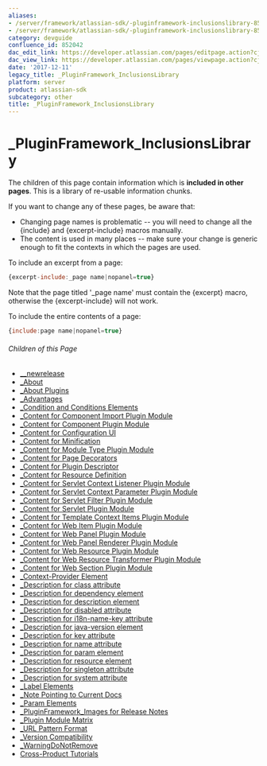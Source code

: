 ```yaml
---
aliases:
- /server/framework/atlassian-sdk/-pluginframework-inclusionslibrary-852042.html
- /server/framework/atlassian-sdk/-pluginframework-inclusionslibrary-852042.md
category: devguide
confluence_id: 852042
dac_edit_link: https://developer.atlassian.com/pages/editpage.action?cjm=wozere&pageId=852042
dac_view_link: https://developer.atlassian.com/pages/viewpage.action?cjm=wozere&pageId=852042
date: '2017-12-11'
legacy_title: _PluginFramework_InclusionsLibrary
platform: server
product: atlassian-sdk
subcategory: other
title: _PluginFramework_InclusionsLibrary
---
```

# \_PluginFramework\_InclusionsLibrary

The children of this page contain information which is **included in other pages**. This is a library of re-usable information chunks.

If you want to change any of these pages, be aware that:

-   Changing page names is problematic -- you will need to change all the {include} and {excerpt-include} macros manually.
-   The content is used in many places -- make sure your change is generic enough to fit the contexts in which the pages are used.

To include an excerpt from a page:

``` javascript
{excerpt-include:_page name|nopanel=true}
```

Note that the page titled '\_page name' must contain the {excerpt} macro, otherwise the {excerpt-include} will not work.

To include the entire contents of a page:

``` javascript
{include:page name|nopanel=true}
```

###### Children of this Page

-   [\_\_newrelease](/server/framework/atlassian-sdk/newrelease)
-   [\_About](/server/framework/atlassian-sdk/about)
-   [\_About Plugins](/server/framework/atlassian-sdk/about-plugins)
-   [\_Advantages](/server/framework/atlassian-sdk/advantages)
-   [\_Condition and Conditions Elements](/server/framework/atlassian-sdk/condition-and-conditions-elements)
-   [\_Content for Component Import Plugin Module](/server/framework/atlassian-sdk/content-for-component-import-plugin-module)
-   [\_Content for Component Plugin Module](/server/framework/atlassian-sdk/content-for-component-plugin-module)
-   [\_Content for Configuration UI](/server/framework/atlassian-sdk/content-for-configuration-ui)
-   [\_Content for Minification](/server/framework/atlassian-sdk/content-for-minification)
-   [\_Content for Module Type Plugin Module](/server/framework/atlassian-sdk/content-for-module-type-plugin-module)
-   [\_Content for Page Decorators](/server/framework/atlassian-sdk/content-for-page-decorators)
-   [\_Content for Plugin Descriptor](/server/framework/atlassian-sdk/content-for-plugin-descriptor)
-   [\_Content for Resource Definition](/server/framework/atlassian-sdk/content-for-resource-definition)
-   [\_Content for Servlet Context Listener Plugin Module](/server/framework/atlassian-sdk/content-for-servlet-context-listener-plugin-module)
-   [\_Content for Servlet Context Parameter Plugin Module](/server/framework/atlassian-sdk/content-for-servlet-context-parameter-plugin-module)
-   [\_Content for Servlet Filter Plugin Module](/server/framework/atlassian-sdk/content-for-servlet-filter-plugin-module)
-   [\_Content for Servlet Plugin Module](/server/framework/atlassian-sdk/content-for-servlet-plugin-module)
-   [\_Content for Template Context Items Plugin Module](/server/framework/atlassian-sdk/content-for-template-context-items-plugin-module)
-   [\_Content for Web Item Plugin Module](/server/framework/atlassian-sdk/content-for-web-item-plugin-module)
-   [\_Content for Web Panel Plugin Module](/server/framework/atlassian-sdk/content-for-web-panel-plugin-module)
-   [\_Content for Web Panel Renderer Plugin Module](/server/framework/atlassian-sdk/content-for-web-panel-renderer-plugin-module)
-   [\_Content for Web Resource Plugin Module](/server/framework/atlassian-sdk/content-for-web-resource-plugin-module)
-   [\_Content for Web Resource Transformer Plugin Module](/server/framework/atlassian-sdk/content-for-web-resource-transformer-plugin-module)
-   [\_Content for Web Section Plugin Module](/server/framework/atlassian-sdk/content-for-web-section-plugin-module)
-   [\_Context-Provider Element](/server/framework/atlassian-sdk/context-provider-element)
-   [\_Description for class attribute](/server/framework/atlassian-sdk/description-for-class-attribute)
-   [\_Description for dependency element](/server/framework/atlassian-sdk/description-for-dependency-element)
-   [\_Description for description element](/server/framework/atlassian-sdk/description-for-description-element)
-   [\_Description for disabled attribute](/server/framework/atlassian-sdk/description-for-disabled-attribute)
-   [\_Description for i18n-name-key attribute](/server/framework/atlassian-sdk/description-for-i18n-name-key-attribute)
-   [\_Description for java-version element](/server/framework/atlassian-sdk/description-for-java-version-element)
-   [\_Description for key attribute](/server/framework/atlassian-sdk/description-for-key-attribute)
-   [\_Description for name attribute](/server/framework/atlassian-sdk/description-for-name-attribute)
-   [\_Description for param element](/server/framework/atlassian-sdk/description-for-param-element)
-   [\_Description for resource element](/server/framework/atlassian-sdk/description-for-resource-element)
-   [\_Description for singleton attribute](/server/framework/atlassian-sdk/description-for-singleton-attribute)
-   [\_Description for system attribute](/server/framework/atlassian-sdk/description-for-system-attribute)
-   [\_Label Elements](/server/framework/atlassian-sdk/label-elements)
-   [\_Note Pointing to Current Docs](/server/framework/atlassian-sdk/note-pointing-to-current-docs)
-   [\_Param Elements](/server/framework/atlassian-sdk/param-elements)
-   [\_PluginFramework\_Images for Release Notes](/server/framework/atlassian-sdk/pluginframework-images-for-release-notes)
-   [\_Plugin Module Matrix](/server/framework/atlassian-sdk/plugin-module-matrix)
-   [\_URL Pattern Format](/server/framework/atlassian-sdk/url-pattern-format)
-   [\_Version Compatibility](/server/framework/atlassian-sdk/version-compatibility)
-   [\_WarningDoNotRemove](/server/framework/atlassian-sdk/warningdonotremove)
-   [Cross-Product Tutorials](/server/framework/atlassian-sdk/cross-product-tutorials)












































































































